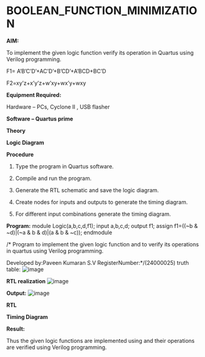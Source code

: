 # BOOLEAN_FUNCTION_MINIMIZATION

**AIM:**

To implement the given logic function verify its operation in Quartus using Verilog programming.

F1= A’B’C’D’+AC’D’+B’CD’+A’BCD+BC’D 

F2=xy’z+x’y’z+w’xy+wx’y+wxy

**Equipment Required:**

Hardware – PCs, Cyclone II , USB flasher

**Software – Quartus prime**

**Theory**

**Logic Diagram**

**Procedure**

1.	Type the program in Quartus software.

2.	Compile and run the program.

3.	Generate the RTL schematic and save the logic diagram.

4.	Create nodes for inputs and outputs to generate the timing diagram.

5.	For different input combinations generate the timing diagram.


**Program:**
module Logic(a,b,c,d,f1); input a,b,c,d; output f1; assign f1=((~b & ~d)|(~a &
b & d)|(a & b & ~c)); endmodule

/* Program to implement the given logic function and to verify its operations in quartus using Verilog programming. 

Developed by:Paveen Kumaran S.V RegisterNumber:*/(24000025)
truth table:
![image](https://github.com/user-attachments/assets/2ae98b5e-a833-4de8-b1a6-4c117e3fbbe7)


**RTL realization**
![image](https://github.com/user-attachments/assets/3daf3808-2594-4548-afd7-9dbd7e865def)

**Output:**
![image](https://github.com/user-attachments/assets/fd48ee16-9561-4a21-b329-81a396c10b5a)

**RTL**

**Timing Diagram**

**Result:**

Thus the given logic functions are implemented using and their operations are verified using Verilog programming.

